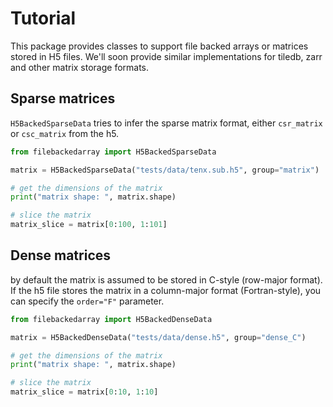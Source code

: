 # Tutorial

This package provides classes to support file backed arrays or matrices stored in H5 files. We'll soon provide similar implementations for tiledb, zarr and other matrix storage formats.

## Sparse matrices

`H5BackedSparseData` tries to infer the sparse matrix format, either `csr_matrix` or `csc_matrix` from the h5.

```python
from filebackedarray import H5BackedSparseData

matrix = H5BackedSparseData("tests/data/tenx.sub.h5", group="matrix")

# get the dimensions of the matrix
print("matrix shape: ", matrix.shape)

# slice the matrix
matrix_slice = matrix[0:100, 1:101]
```

## Dense matrices

by default the matrix is assumed to be stored in C-style (row-major format). If the h5 file stores the matrix in a column-major format (Fortran-style), you can specify the `order="F"` parameter.

```python
from filebackedarray import H5BackedDenseData

matrix = H5BackedDenseData("tests/data/dense.h5", group="dense_C")

# get the dimensions of the matrix
print("matrix shape: ", matrix.shape)

# slice the matrix
matrix_slice = matrix[0:10, 1:10]
```